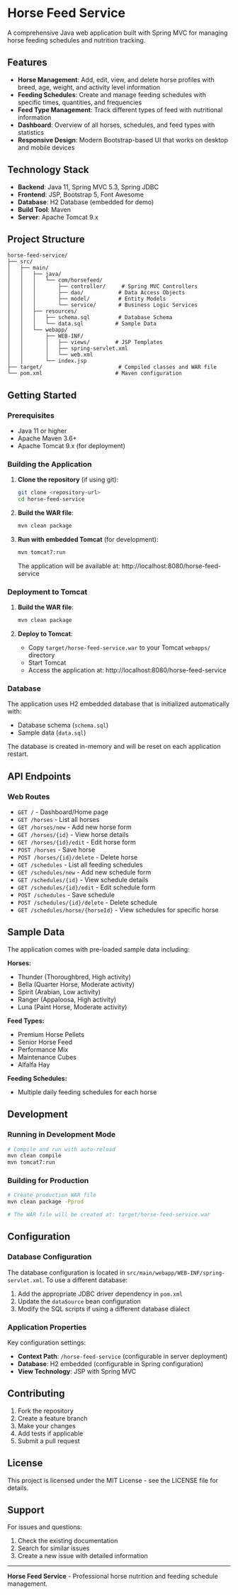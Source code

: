 # Horse Feed Service

A comprehensive Java web application built with Spring MVC for managing horse feeding schedules and nutrition tracking.

## Features

- **Horse Management**: Add, edit, view, and delete horse profiles with breed, age, weight, and activity level information
- **Feeding Schedules**: Create and manage feeding schedules with specific times, quantities, and frequencies
- **Feed Type Management**: Track different types of feed with nutritional information
- **Dashboard**: Overview of all horses, schedules, and feed types with statistics
- **Responsive Design**: Modern Bootstrap-based UI that works on desktop and mobile devices

## Technology Stack

- **Backend**: Java 11, Spring MVC 5.3, Spring JDBC
- **Frontend**: JSP, Bootstrap 5, Font Awesome
- **Database**: H2 Database (embedded for demo)
- **Build Tool**: Maven
- **Server**: Apache Tomcat 9.x

## Project Structure

```
horse-feed-service/
├── src/
│   ├── main/
│   │   ├── java/
│   │   │   └── com/horsefeed/
│   │   │       ├── controller/     # Spring MVC Controllers
│   │   │       ├── dao/           # Data Access Objects
│   │   │       ├── model/         # Entity Models
│   │   │       └── service/       # Business Logic Services
│   │   ├── resources/
│   │   │   ├── schema.sql         # Database Schema
│   │   │   └── data.sql          # Sample Data
│   │   └── webapp/
│   │       ├── WEB-INF/
│   │       │   ├── views/        # JSP Templates
│   │       │   ├── spring-servlet.xml
│   │       │   └── web.xml
│   │       └── index.jsp
├── target/                        # Compiled classes and WAR file
└── pom.xml                       # Maven configuration
```

## Getting Started

### Prerequisites

- Java 11 or higher
- Apache Maven 3.6+
- Apache Tomcat 9.x (for deployment)

### Building the Application

1. **Clone the repository** (if using git):

   ```bash
   git clone <repository-url>
   cd horse-feed-service
   ```

2. **Build the WAR file**:

   ```bash
   mvn clean package
   ```

3. **Run with embedded Tomcat** (for development):

   ```bash
   mvn tomcat7:run
   ```

   The application will be available at: http://localhost:8080/horse-feed-service

### Deployment to Tomcat

1. **Build the WAR file**:

   ```bash
   mvn clean package
   ```

2. **Deploy to Tomcat**:
   - Copy `target/horse-feed-service.war` to your Tomcat `webapps/` directory
   - Start Tomcat
   - Access the application at: http://localhost:8080/horse-feed-service

### Database

The application uses H2 embedded database that is initialized automatically with:

- Database schema (`schema.sql`)
- Sample data (`data.sql`)

The database is created in-memory and will be reset on each application restart.

## API Endpoints

### Web Routes

- `GET /` - Dashboard/Home page
- `GET /horses` - List all horses
- `GET /horses/new` - Add new horse form
- `GET /horses/{id}` - View horse details
- `GET /horses/{id}/edit` - Edit horse form
- `POST /horses` - Save horse
- `POST /horses/{id}/delete` - Delete horse
- `GET /schedules` - List all feeding schedules
- `GET /schedules/new` - Add new schedule form
- `GET /schedules/{id}` - View schedule details
- `GET /schedules/{id}/edit` - Edit schedule form
- `POST /schedules` - Save schedule
- `POST /schedules/{id}/delete` - Delete schedule
- `GET /schedules/horse/{horseId}` - View schedules for specific horse

## Sample Data

The application comes with pre-loaded sample data including:

**Horses:**

- Thunder (Thoroughbred, High activity)
- Bella (Quarter Horse, Moderate activity)
- Spirit (Arabian, Low activity)
- Ranger (Appaloosa, High activity)
- Luna (Paint Horse, Moderate activity)

**Feed Types:**

- Premium Horse Pellets
- Senior Horse Feed
- Performance Mix
- Maintenance Cubes
- Alfalfa Hay

**Feeding Schedules:**

- Multiple daily feeding schedules for each horse

## Development

### Running in Development Mode

```bash
# Compile and run with auto-reload
mvn clean compile
mvn tomcat7:run
```

### Building for Production

```bash
# Create production WAR file
mvn clean package -Pprod

# The WAR file will be created at: target/horse-feed-service.war
```

## Configuration

### Database Configuration

The database configuration is located in `src/main/webapp/WEB-INF/spring-servlet.xml`. To use a different database:

1. Add the appropriate JDBC driver dependency in `pom.xml`
2. Update the `dataSource` bean configuration
3. Modify the SQL scripts if using a different database dialect

### Application Properties

Key configuration settings:

- **Context Path**: `/horse-feed-service` (configurable in server deployment)
- **Database**: H2 embedded (configurable in Spring configuration)
- **View Technology**: JSP with Spring MVC

## Contributing

1. Fork the repository
2. Create a feature branch
3. Make your changes
4. Add tests if applicable
5. Submit a pull request

## License

This project is licensed under the MIT License - see the LICENSE file for details.

## Support

For issues and questions:

1. Check the existing documentation
2. Search for similar issues
3. Create a new issue with detailed information

---

**Horse Feed Service** - Professional horse nutrition and feeding schedule management.
